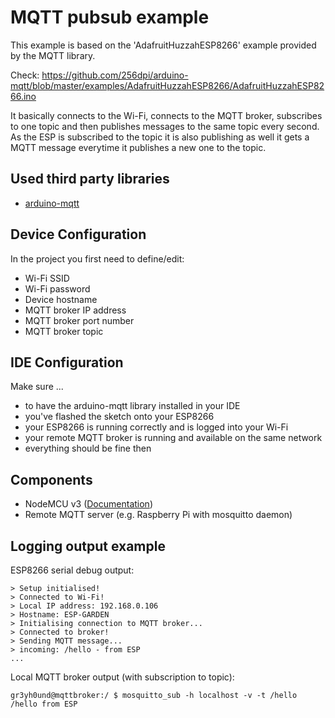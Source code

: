 # MQTT pubsub example
This example is based on the 'AdafruitHuzzahESP8266' example provided by the MQTT library.

Check: https://github.com/256dpi/arduino-mqtt/blob/master/examples/AdafruitHuzzahESP8266/AdafruitHuzzahESP8266.ino

It basically connects to the Wi-Fi, connects to the MQTT broker, subscribes to one topic and then publishes messages to the same topic every second. As the ESP is subscribed to the topic it is also publishing as well it gets a MQTT message everytime it publishes a new one to the topic.

## Used third party libraries
* [arduino-mqtt](https://github.com/256dpi/arduino-mqtt)

## Device Configuration
In the project you first need to define/edit:
* Wi-Fi SSID
* Wi-Fi password
* Device hostname
* MQTT broker IP address
* MQTT broker port number
* MQTT broker topic

## IDE Configuration
Make sure ...
* to have the arduino-mqtt library installed in your IDE
* you've flashed the sketch onto your ESP8266
* your ESP8266 is running correctly and is logged into your Wi-Fi
* your remote MQTT broker is running and available on the same network
* everything should be fine then

## Components
* NodeMCU v3 ([Documentation](https://nodemcu.readthedocs.io/en/master/))
* Remote MQTT server (e.g. Raspberry Pi with mosquitto daemon)
 
## Logging output example
ESP8266 serial debug output:
```
> Setup initialised!
> Connected to Wi-Fi!
> Local IP address: 192.168.0.106
> Hostname: ESP-GARDEN
> Initialising connection to MQTT broker...
> Connected to broker!
> Sending MQTT message...
> incoming: /hello - from ESP
...
```

Local MQTT broker output (with subscription to topic):
```
gr3yh0und@mqttbroker:/ $ mosquitto_sub -h localhost -v -t /hello
/hello from ESP
```
